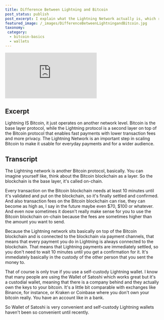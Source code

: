 ```yaml
---
title: Difference Between Lightning and Bitcoin
post_status: publish
post_excerpt: I explain what the Lightning Network actually is, which role it plays when Bitcoin transaction fees rise and how it works.
featured_image: /_images/DifferenceBetweenLightningandBitcoin.jpg
taxonomy:
 category:
  - bitcoin-basics
  - wallets
---
```


<iframe src="https://player.vimeo.com/video/1019654681?badge=0&amp;autopause=0&amp;player_id=0&amp;app_id=58479" frameborder="0" allow="autoplay; fullscreen; picture-in-picture; clipboard-write; encrypted-media" title="Difference Between Lightning and Bitcoin"></iframe>

<div style="margin-bottom:30px;"></div>

## Excerpt

Lightning IS Bitcoin, it just operates on another network level. Bitcoin is the base layer protocol, while the Lightning protocol is a second layer on top of the Bitcoin protocol that enables fast payments with lower transaction fees and more privacy. The Lightning Network is an important step in scaling Bitcoin to make it usable for everyday payments and for a wider audience.

## Transcript

The Lightning network is another Bitcoin protocol, basically. You can imagine yourself like, think about the Bitcoin blockchain as a layer. So the blockchain is the base layer, it's called on-chain.

Every transaction on the Bitcoin blockchain needs at least 10 minutes until it's validated and put on the blockchain, so it's finally settled and confirmed. And also transaction fees on the Bitcoin blockchain can rise, they can become as high as, I say in the future maybe even $70, $100 or whatever. And even now sometimes it doesn't really make sense for you to use the Bitcoin blockchain on-chain because the fees are sometimes higher than the amount you want to send.

Because the Lightning network sits basically on top of the Bitcoin blockchain and is connected to the blockchain via payment channels, that means that every payment you do in Lightning is always connected to the blockchain. That means that Lightning payments are immediately settled, so you don't need to wait 10 minutes until you get a confirmation for it. It's immediately basically in the custody of the other person that you sent the money to.

That of course is only true if you use a self-custody Lightning wallet. I know that many people are using the Wallet of Satoshi which works great but it's a custodial wallet, meaning that there is a company behind and they actually own the keys to your bitcoin. It's a little bit comparable with exchanges like Binance, for instance, or Kraken or Coinbase where you don't own your bitcoin really. You have an account like in a bank.

So Wallet of Satoshi is very convenient and self-custody Lightning wallets haven't been so convenient until recently.
